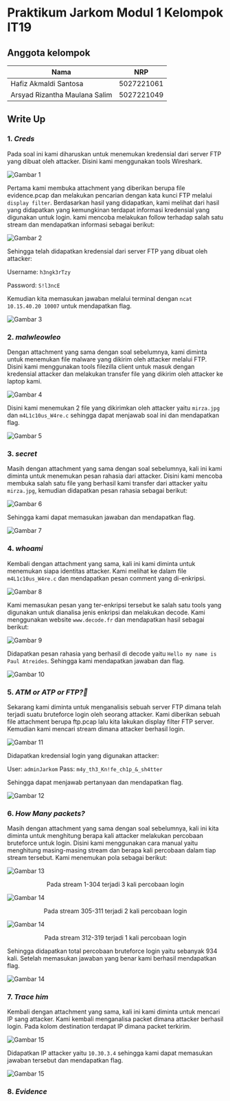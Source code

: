 # Praktikum Jarkom Modul 1 Kelompok IT19

## Anggota kelompok
| Nama | NRP |
|------|-----|
| Hafiz Akmaldi Santosa | 5027221061 |
| Arsyad Rizantha Maulana Salim | 5027221049 |

## Write Up

### 1. *Creds*
   
   Pada soal ini kami diharuskan untuk menemukan kredensial dari server FTP yang dibuat oleh attacker. Disini kami menggunakan tools Wireshark.
   
   ![Gambar 1](/images/image9.png)
   
   Pertama kami membuka attachment yang diberikan berupa file evidence.pcap dan melakukan pencarian dengan kata kunci FTP melalui `display filter`. Berdasarkan hasil yang didapatkan, kami melihat dari hasil yang didapatkan yang kemungkinan terdapat informasi kredensial yang digunakan untuk login. kami mencoba melakukan follow terhadap salah satu stream dan mendapatkan informasi sebagai berikut:
   
   ![Gambar 2](/images/creds2.png)
   
   Sehingga telah didapatkan kredensial dari server FTP yang dibuat oleh attacker:
   
   Username: `h3ngk3rTzy`
   
   Password: `S!l3ncE`
   
   Kemudian kita memasukan jawaban melalui terminal dengan `ncat 10.15.40.20 10007` untuk mendapatkan flag.

   ![Gambar 3](/images/credsflag.png)

### 2. *malwleowleo*
   
   Dengan attachment yang sama dengan soal sebelumnya, kami diminta untuk menemukan file malware yang dikirim oleh attacker melalui FTP. Disini kami menggunakan tools filezilla client untuk masuk dengan kredensial attacker dan melakukan transfer file yang dikirim oleh attacker ke laptop kami.

   ![Gambar 4](/images/image11.png)

   Disini kami menemukan 2 file yang dikirimkan oleh attacker yaitu `mirza.jpg` dan `m4L1c10us_W4re.c` sehingga dapat menjawab soal ini dan mendapatkan flag.

   ![Gambar 5](/images/malwleoflag.png)

### 3. *secret*
   
   Masih dengan attachment yang sama dengan soal sebelumnya, kali ini kami diminta untuk menemukan pesan rahasia dari attacker. Disini kami mencoba membuka salah satu file yang berhasil kami transfer dari attacker yaitu `mirza.jpg`, kemudian didapatkan pesan rahasia sebagai berikut:

   ![Gambar 6](/images/mirza.jpg)

   Sehingga kami dapat memasukan jawaban dan mendapatkan flag.

   ![Gambar 7](/images/mirzaflag.png)

### 4. *whoami*
   
   Kembali dengan attachment yang sama, kali ini kami diminta untuk menemukan siapa identitas attacker. Kami melihat ke dalam file `m4L1c10us_W4re.c` dan mendapatkan pesan comment yang di-enkripsi.

   ![Gambar 8](/images/mencurigakan.png)

   Kami memasukan pesan yang ter-enkripsi tersebut ke salah satu tools yang digunakan untuk dianalisa jenis enkripsi dan melakukan decode. Kami menggunakan website `www.decode.fr` dan mendapatkan hasil sebagai berikut:

   ![Gambar 9](/images/dekrip.png)

   Didapatkan pesan rahasia yang berhasil di decode yaitu `Hello my name is Paul Atreides`. Sehingga kami mendapatkan jawaban dan flag.

   ![Gambar 10](images/whoamiflag.png)

### 5. *ATM or ATP or FTP?🤔*

   Sekarang kami diminta untuk menganalisis sebuah server FTP dimana telah terjadi suatu bruteforce login oleh seorang attacker. Kami diberikan sebuah file attachment berupa ftp.pcap lalu kita lakukan display filter FTP server. Kemudian kami mencari stream dimana attacker berhasil login.

   ![Gambar 11](/images/image13.png)

   Didapatkan kredensial login yang digunakan attacker:

   User: `adminJarkom`
   Pass: `m4y_th3_Kn!fe_ch1p_&_sh4tter`

   Sehingga dapat menjawab pertanyaan dan mendapatkan flag.

   ![Gambar 12](/images/ftpflag.png)

### 6. *How Many packets?*

   Masih dengan attachment yang sama dengan soal sebelumnya, kali ini kita diminta untuk menghitung berapa kali attacker melakukan percobaan bruteforce untuk login. Disini kami menggunakan cara manual yaitu menghitung masing-masing stream dan berapa kali percobaan dalam tiap stream tersebut. Kami menemukan pola sebagai berikut:

   ![Gambar 13](/images/image12.png)
   <center>Pada stream 1-304 terjadi 3 kali percobaan login</center>

   ![Gambar 14](/images/image3.png)
   <center>Pada stream 305-311 terjadi 2 kali percobaan login</center>

   ![Gambar 14](/images/image2.png)
   <center>Pada stream 312-319 terjadi 1 kali percobaan login</center>

   Sehingga didapatkan total percobaan bruteforce login yaitu sebanyak 934 kali. Setelah memasukan jawaban yang benar kami berhasil mendapatkan flag.

   ![Gambar 14](/images/image4.png)

### 7. *Trace him*

   Kembali dengan attachment yang sama, kali ini kami diminta untuk mencari IP sang attacker. Kami kembali menganalisa packet dimana attacker berhasil login. Pada kolom destination terdapat IP dimana packet terkirim.

   ![Gambar 15](/images/ipattack.png)

   Didapatkan IP attacker yaitu `10.30.3.4` sehingga kami dapat memasukan jawaban tersebut dan mendapatkan flag.
   
   ![Gambar 15](/images/ipattack.png)

### 8. *Evidence*
